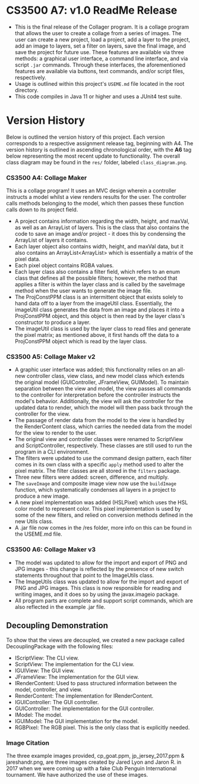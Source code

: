 # CS3500 A7: v1.0 ReadMe Release
- This is the final release of the Collager program. It is a collage program that allows the user to create a collage from a series of images. The user can create a new project, load a project, add a layer to the project, add an image to layers, set a filter on layers, save the final image, and save the project for future use. These features are available via three methods: a graphical user interface, a command line interface, and via script `.jar` commands. Through these interfaces, the aforementioned features are available via buttons, text commands, and/or script files, respectively.
- Usage is outlined within this project's `USEME.md` file located in the root directory.
- This code compiles in Java 11 or higher and uses a JUnit4 test suite.

# Version History
Below is outlined the version history of this project. Each version corresponds to a respective assignment release tag, beginning with A4. The version history is outlined in ascending chronological order, with the **A6** tag below representing the most recent update to functionality. The overall class diagram may be found in the `res/` folder, labeled `class_diagram.png`.
### CS3500 A4: Collage Maker
This is a collage program! It uses an MVC design wherein a controller instructs a model whilst a view renders results for the user. The controller calls methods belonging to the model, which then passes these function calls down to its project field. 
- A project contains information regarding the width, height, and maxVal, as well as an ArrayList of layers. This is the class that also contains the code to save an image and/or project - it does this by condensing the ArrayList of layers it contains.
- Each layer object also contains width, height, and maxVal data, but it also contains an ArrayList<ArrayList<Pixel>> which is essentially a matrix of the pixel data. 
- Each pixel object contains RGBA values.
- Each layer class also contains a filter field, which refers to an enum class that defines all the possible filters; however, the method that applies a filter is within the layer class and is called by the saveImage method when the user wants to generate the image file.
- The ProjConstPPM class is an intermittent object that exists solely to hand data off to a layer from the imageUtil class. Essentially, the imageUtil class generates the data from an image and places it into a ProjConstPPM object, and this object is then read by the layer class's constructor to produce a layer.
- The imageUtil class is used by the layer class to read files and generate the pixel matrix; as mentioned above, it first hands off the data to a ProjConstPPM object which is read by the layer class.

### CS3500 A5: Collage Maker v2
- A graphic user interface was added; this functionality relies on an all-new controller class, view class, and new model class which extends the original model (GUIController, JFrameView, GUIModel). To maintain separation between the view and model, the view passes all commands to the controller for interpretation before the controller instructs the model's behavior. Additionally, the view will ask the controller for the updated data to render, which the model will then pass back through the controller for the view.
- The passage of render data from the model to the view is handled by the RenderContent class, which carries the needed data from the model for the view to render to the user.
- The original view and controller classes were renamed to ScriptView and ScriptController, respectively. These classes are still used to run the program in a CLI environment.
- The filters were updated to use the command design pattern, each filter comes in its own class with a specific `apply` method used to alter the pixel matrix. The filter classes are all stored in the `filters` package.
- Three new filters were added: screen, difference, and multiply.
- The `saveImage` and composite image view now use the `buildImage` function, which systematically condenses all layers in a project to produce a new image.
- A new pixel implementation was added (HSLPixel) which uses the HSL color model to represent color. This pixel implementation is used by some of the new filters, and relied on conversion methods defined in the new Utils class.
- A .jar file now comes in the /res folder, more info on this can be found in the USEME.md file.

### CS3500 A6: Collage Maker v3
- The model was updated to allow for the import and export of PNG and JPG images - this change is reflected by the presence of new switch statements throughout that point to the ImageUtils class.
- The ImageUtils class was updated to allow for the import and export of PNG and JPG images. This class is now responsible for reading and writing images, and it does so by using the javax.imageio package.
- All program parts are complete and support script commands, which are also reflected in the example .jar file.

## Decoupling Demonstration
To show that the views are decoupled, we created a new package called DecouplingPackage with the following files:
- IScriptView: The CLI view.
- ScriptView: The implementation for the CLI view.
- IGUIView: The GUI view.
- JFrameView: The implementation for the GUI view.
- IRenderContent: Used to pass structured information between the model, controller, and view.
- RenderContent: The implementation for IRenderContent.
- IGUIController: The GUI controller.
- GUIController: The implementation for the GUI controller.
- IModel: The model.
- IGUIModel: The GUI implementation for the model.
- RGBPixel: The RGB pixel. This is the only class that is explicitly needed.

### Image Citation
The three example images provided, cp_goat.ppm, jp_jersey_2017.ppm & jareshandr.png, are three images created by Jared Lyon and Jaron R. in 2017 when we were coming up with a fake Club Penguin International tournament. We have authorized the use of these images.
